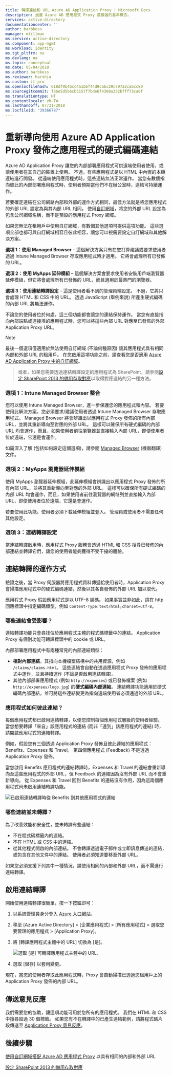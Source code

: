 ```yaml
---
title: 轉譯連結和 URL Azure AD Application Proxy | Microsoft Docs
description: 涵蓋 Azure AD 應用程式 Proxy 連接器的基本概念。
services: active-directory
documentationcenter: ''
author: barbkess
manager: mtillman
ms.service: active-directory
ms.component: app-mgmt
ms.workload: identity
ms.tgt_pltfrm: na
ms.devlang: na
ms.topic: conceptual
ms.date: 05/04/2018
ms.author: barbkess
ms.reviewer: harshja
ms.custom: it-pro
ms.openlocfilehash: 618df9b4bcc4a1b6f44d9cabc29c797a2cabcc80
ms.sourcegitcommit: f86e5d5b6cb5157f7bde6f4308a332bfff73ca0f
ms.translationtype: HT
ms.contentlocale: zh-TW
ms.lasthandoff: 07/31/2018
ms.locfileid: "39366787"
---
```

# <a name="redirect-hardcoded-links-for-apps-published-with-azure-ad-application-proxy"></a>重新導向使用 Azure AD Application Proxy 發佈之應用程式的硬式編碼連結

Azure AD Application Proxy 讓您的內部部署應用程式可供遠端使用者使用，或讓使用者在其自己的裝置上使用。 不過，有些應用程式是以 HTML 中內嵌的本機連結進行開發。 從遠端使用應用程式時，這些連結無法正常運作。 當您有數個指向彼此的內部部署應用程式時，使用者預期當他們不在辦公室時，連結可持續運作。 

若要確定連結在公司網路內部和外部的運作方式相同，最佳方法就是將您應用程式的外部 URL 設定為與其內部 URL 相同。 使用[自訂網域](application-proxy-configure-custom-domain.md)，將您的外部 URL 設定為包含公司網域名稱，而不是預設的應用程式 Proxy 網域。


如果您無法在租用戶中使用自訂網域，有數個其他選項可提供這項功能。 這些選項全部也都可與自訂網域相容且彼此相容，讓您可以視需要設定自訂網域和其他解決方案。 

**選項 1：使用 Managed Browser** – 這個解決方案只有在您打算建議或要求使用者透過 Intune Managed Browser 存取應用程式時才適用。 它將會處理所有已發佈的 URL。 

**選項 2：使用 MyApps 延伸模組** – 這個解決方案會要求使用者安裝用戶端瀏覽器延伸模組，但它將會處理所有已發佈的 URL，而且適用於最熱門的瀏覽器。 

**選項 3：使用連結轉譯設定** – 這是使用者看不到的管理員端設定。 不過，它將只會處理 HTML 和 CSS 中的 URL。 透過 JavaScript (舉例來說) 所產生硬式編碼的內部 URL 將無法運作。  

不論您的使用者位於何處，這三個功能都會讓您的連結保持運作。 當您有直接指向內部端點或連接埠的應用程式時，您可以將這些內部 URL 對應至已發佈的外部 Application Proxy URL。 

 
> [!NOTE]
> 最後一個選項僅適用於無法使用自訂網域 (不論何種原因) 讓其應用程式具有相同內部和外部 URL 的租用戶。 在您啟用這項功能之前，請查看您是否適用 [Azure AD Application Proxy 中的自訂網域](application-proxy-configure-custom-domain.md)。 

>或者，如果您需要透過連結轉譯設定的應用程式為 SharePoint，請參閱[設定 SharePoint 2013 的備用存取對應](https://technet.microsoft.com/library/cc263208.aspx)以取得對應連結的另一種方法。 

 
### <a name="option-1-intune-managed-browser-integration"></a>選項 1：Intune Managed Browser 整合 

您可以使用 Intune Managed Browser，進一步保護您的應用程式和內容。 若要使用此解決方案，您必須要求/建議使用者透過 Intune Managed Browser 存取應用程式。 Managed Browser 將會辨識出以應用程式 Proxy 發佈的所有內部 URL，並將其重新導向至對應的外部 URL。 這樣可以確保所有硬式編碼的內部 URL 均會運作，而且，如果使用者前往瀏覽器並直接輸入內部 URL，即便使用者位於遠端，它還是會運作。  

如需深入了解 (包括如何設定這個選項)，請參閱 [Managed Browser](https://docs.microsoft.com/intune/app-configuration-managed-browser) \(機器翻譯\) 文件。  

### <a name="option-2-myapps-browser-extension"></a>選項 2：MyApps 瀏覽器延伸模組 

使用 MyApps 瀏覽器延伸模組，此延伸模組會辨識出以應用程式 Proxy 發佈的所有內部 URL，並將其重新導向至對應的外部 URL。 這樣可以確保所有硬式編碼的內部 URL 均會運作，而且，如果使用者前往瀏覽器的網址列並直接輸入內部 URL，即便使用者位於遠端，它還是會運作。  

若要使用此功能，使用者必須下載延伸模組並登入。 管理員或使用者不需要任何其他設定。 

 

### <a name="option-3-link-translation-setting"></a>選項 3：連結轉譯設定 

當連結轉譯啟用時，應用程式 Proxy 服務會透過 HTML 和 CSS 搜尋已發佈的內部連結並轉譯它們，讓您的使用者能夠獲得不受干擾的體驗。 



## <a name="how-link-translation-works"></a>連結轉譯的運作方式

驗證之後，當 Proxy 伺服器將應用程式資料傳遞給使用者時，Application Proxy 會掃描應用程式中的硬式編碼連結，然後以其各自發佈的外部 URL 加以取代。

應用程式 Proxy 假設應用程式是以 UTF-8 編碼。 如果事實並非如此，請在 http 回應標頭中指定編碼類型，例如 `Content-Type:text/html;charset=utf-8`。

### <a name="which-links-are-affected"></a>哪些連結會受影響？

連結轉譯功能只會尋找位於應用程式主體的程式碼標籤中的連結。 Application Proxy 有個別功能可轉譯標頭中的 cookie 或 URL。 

內部部署應用程式中有兩種常見的內部連結類型：

- **相對內部連結**，其指向本機檔案結構中的共用資源，例如 `/claims/claims.html`。 這些連結會自動在透過應用程式 Proxy 發佈的應用程式中運作，並且持續運作 (不論是否啟用連結轉譯)。 
- 其他內部部署應用程式 (例如 `http://expenses`) 或已發佈檔案 (例如 `http://expenses/logo.jpg`) 的**硬式編碼內部連結**。 連結轉譯功能適用於硬式編碼內部連結，並可將這些連結變更為指向遠端使用者必須通過的外部 URL。

### <a name="how-do-apps-link-to-each-other"></a>應用程式如何彼此連結？

每個應用程式都已啟用連結轉譯，以便您控制每個應用程式層級的使用者經驗。 當您想要轉譯「來自」該應用程式的連結 (而非「連到」該應用程式的連結) 時，請開啟應用程式的連結轉譯。 

例如，假設您有三個透過 Application Proxy 發佈且彼此連結的應用程式：Benefits、Expenses 和 Travel。 第四個應用程式 (Feedback) 不是透過 Application Proxy 發佈。

當您啟用 Benefits 應用程式的連結轉譯時，Expenses 和 Travel 的連結會重新導向至這些應用程式的外部 URL，但 Feedback 的連結因為沒有外部 URL 而不會重新導向。 從 Expenses 和 Travel 回到 Benefits 的連結沒有作用，因為這兩個應用程式尚未啟用連結轉譯功能。

![已啟用連結轉譯時從 Benefits 到其他應用程式的連結](./media/application-proxy-configure-hard-coded-link-translation/one_app.png)

### <a name="which-links-arent-translated"></a>哪些連結並未轉譯？

為了改善效能和安全性，並未轉譯有些連結：

- 不在程式碼標籤內的連結。 
- 不在 HTML 或 CSS 中的連結。 
- 從其他程式開啟的內部連結。 不會轉譯透過電子郵件或立即訊息傳送的連結，或包含在其他文件中的連結。 使用者必須知道要移至外部 URL。

如果您必須支援下列其中一種情況，請使用相同的內部和外部 URL，而不需進行連結轉譯。  

## <a name="enable-link-translation"></a>啟用連結轉譯

開始使用連結轉譯很簡單，按一下按鈕即可：

1. 以系統管理員身分登入 [Azure 入口網站](https://portal.azure.com)。
2. 移至 [Azure Active Directory] > [企業應用程式] > [所有應用程式] > 選取您要管理的應用程式 > [Application Proxy]。
3. 將 [轉譯應用程式主體中的 URL] 切換為 [是]。

   ![選取 [是] 可轉譯應用程式主體中的 URL](./media/application-proxy-configure-hard-coded-link-translation/select_yes.png).
4. 選取 [儲存] 以套用變更。

現在，當您的使用者存取此應用程式時，Proxy 會自動掃描已透過您租用戶上的 Application Proxy 發佈的內部 URL。

## <a name="send-feedback"></a>傳送意見反應

我們需要您的協助，讓這項功能可用於您所有的應用程式。 我們在 HTML 和 CSS 中搜尋超過 30 個標籤。 如果您有不在轉譯中的已產生連結範例，請將程式碼片段傳送至 [Application Proxy 意見反應](mailto:aadapfeedback@microsoft.com)。 

## <a name="next-steps"></a>後續步驟
[使用自訂網域搭配 Azure AD 應用程式 Proxy](application-proxy-configure-custom-domain.md) 以具有相同的內部和外部 URL

[設定 SharePoint 2013 的備用存取對應](https://technet.microsoft.com/library/cc263208.aspx)
